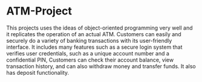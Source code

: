 # ATM-Project
This projects uses the ideas of object-oriented programming very well and it replicates the operation of an actual ATM. Customers can easily and securely do a variety of banking transactions with its user-friendly interface. It includes many features such as a secure login system that verifies user credentials, such as a unique account number and a confidential PIN, Customers can check their account balance, view transaction history, and can also withdraw money and transfer funds. It also has deposit functionality.
